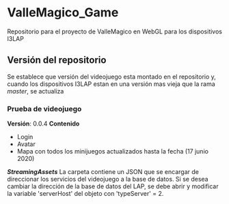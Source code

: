 # ValleMagico_Game
Repositorio para el proyecto de ValleMagico en WebGL para los dispositivos I3LAP

## Versión del repositorio
Se establece que versión del videojuego esta montado en el repositorio y, cuando los dispositivos I3LAP estan en una versión
mas vieja que la rama *master*, se actualiza

### Prueba de videojuego
**Versión**: 0.0.4
**Contenido**
- Login
- Avatar
- Mapa con todos los minijuegos actualizados hasta la fecha (17 junio 2020)

***StreamingAssets***
La carpeta contiene un JSON que se encargar de direccionar los servicios del videojuego a la base de datos.
Si se desea cambiar la dirección de la base de datos del LAP, se debe abrir y modificar la variable 'serverHost' del objeto con 'typeServer' = 2.